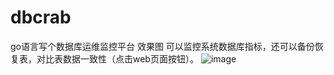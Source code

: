 # dbcrab
go语言写个数据库运维监控平台 
效果图
可以监控系统数据库指标，还可以备份恢复表，对比表数据一致性（点击web页面按钮）。
![image](https://github.com/user-attachments/assets/adfecbe6-462f-4cec-bf52-42f9eafde46a)
